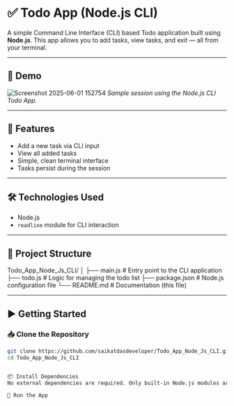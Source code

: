 # ✅ Todo App (Node.js CLI)

A simple Command Line Interface (CLI) based Todo application built using **Node.js**. This app allows you to add tasks, view tasks, and exit — all from your terminal.

---

## 📸 Demo

![Screenshot 2025-06-01 152754](https://github.com/user-attachments/assets/22ab1935-50ea-4bc6-a798-f3932d5fbb66)
*Sample session using the Node.js CLI Todo App.*

---

## 🚀 Features

- Add a new task via CLI input
- View all added tasks
- Simple, clean terminal interface
- Tasks persist during the session

---

## 🛠️ Technologies Used

- Node.js
- `readline` module for CLI interaction

---

## 📁 Project Structure
Todo_App_Node_Js_CLI/
│
├── main.js # Entry point to the CLI application
├── todo.js # Logic for managing the todo list
├── package.json # Node.js configuration file
└── README.md # Documentation (this file)


---

## ▶️ Getting Started

### 📥 Clone the Repository

```bash
git clone https://github.com/saikatdasdeveloper/Todo_App_Node_Js_CLI.git
cd Todo_App_Node_Js_CLI


📦 Install Dependencies
No external dependencies are required. Only built-in Node.js modules are used.

🧪 Run the App
